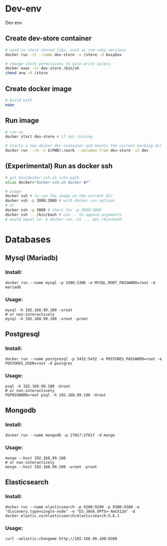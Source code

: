 
# Dev-env
Dev env

## Create dev-store container
```bash
# used to store shared libs, such as rvm ruby versions
docker run -it --name dev-store -v /store -d busybox

# change store permissions to give write access
docker exec -it dev-store /bin/sh
chmod a+w -R /store
```

## Create docker image
```bash
# build with
make
```

## Run image
```bash
# run as
docker start dev-store # if not running

# Starts a new docker dev container and mounts the current working dir
docker run --rm -v $(PWD):/work --volumes-from dev-store -it dev
```

## (Experimental) Run as docker ssh
```bash
# put bin/docker-ssh.sh into path
alias docker="docker-ssh.sh docker $*"

# usage
docker ssh # to run the image on the current dir
docker ssh -p 3000:3000 # with docker run options
# or
docker ssh -p 3000 # short for -p 3000:3000
docker ssh -- /bin/bash # use -- to append arguments
# would equal to: $ docker run -it ... dev /bin/bash
```

# Databases

## Mysql (Mariadb)
### Install:
```shell
docker run --name mysql -p 3306:3306 -e MYSQL_ROOT_PASSWORD=root -d mariadb
```

### Usage:

```shell
mysql -h 192.168.99.100 -uroot
# or non-interactively
mysql -h 192.168.99.100 -uroot -proot
```

## Postgresql
### Install:
```shell
docker run --name postgresql -p 5432:5432 -e POSTGRES_PASSWORD=root -e POSTGRES_USER=root -d postgres
```

### Usage:

```shell
psql -h 192.168.99.100 -Uroot
# or non-interactively
PGPASSWORD=root psql -h 192.168.99.100 -Uroot
```

## Mongodb
### Install:
```shell
docker run --name mongodb -p 27017:27017 -d mongo
```

### Usage:

```shell
mongo --host 192.168.99.100
# or non-interactively
mongo --host 192.168.99.100 -uroot -proot
```

## Elasticsearch
### Install:
```shell
docker run --name elasticsearch -p 9200:9200 -p 9300:9300 -e "discovery.type=single-node" -e "ES_JAVA_OPTS=-Xms512m" -d docker.elastic.co/elasticsearch/elasticsearch:5.6.1
```

### Usage:

```shell
curl -uelastic:changeme http://192.168.99.100:9200
```
